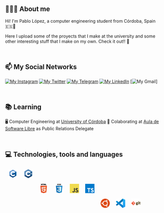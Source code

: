 ## 👨🏽‍💻 About me

Hi! I'm Pablo López, a computer engineering student from Córdoba, Spain 🇪🇸📍

Here I upload some of the proyects that I make at the university and some other interesting stuff that I make on my own. Check it out!! 🧐

<br>

## 📫 My Social Networks

[![My Instagram](https://img.shields.io/badge/-INSTAGRAM-9718D6?style=for-the-badge&logo=instagram&logoColor=white)](https://www.instagram.com/pablolopez1805/)
[![My Twitter](https://img.shields.io/badge/-TWITTER-0CA0CB?style=for-the-badge&logo=twitter&logoColor=white)](https://twitter.com/pabloccf1805)
[![My Telegram](https://img.shields.io/badge/-TELEGRAM-2CA5E0?style=for-the-badge&logo=telegram&logoColor=white)](https://t.me/pabloccf)
[![My LinkedIn](https://img.shields.io/badge/LinkedIn-0077B5?style=for-the-badge&logo=linkedin&logoColor=white)](https://www.linkedin.com/in/pablo-l%C3%B3pez-gos%C3%A1lvez-9bbb0b228/)
[![My Gmail](https://img.shields.io/badge/-GMAIL-D14836?style=for-the-badge&logo=gmail&logoColor=white)]

<br>

## 📚 Learning

🖥️ Computer Engineering at [University of Córdoba](http://www.uco.es/)
🐧 Colaborating at [Aula de Software Libre](https://www.uco.es/aulasoftwarelibre/) as Public Relations Delegate

<br>

## 💻 Technologies, tools and languages

<img align="left" alt="C" width="30px" style="margin: 10px;" src="https://raw.githubusercontent.com/github/explore/f3e22f0dca2be955676bc70d6214b95b13354ee8/topics/c/c.png" />
<img align="left" alt="C++" width="30px" style="margin: 10px;" src="https://raw.githubusercontent.com/github/explore/180320cffc25f4ed1bbdfd33d4db3a66eeeeb358/topics/cpp/cpp.png" />

<br><br>

<img align="left" alt="HTML5" width="30px" style="margin: 10px;" src="https://raw.githubusercontent.com/github/explore/80688e429a7d4ef2fca1e82350fe8e3517d3494d/topics/html/html.png" />
<img align="left" alt="CSS3" width="30px" style="margin: 10px;" src="https://raw.githubusercontent.com/github/explore/80688e429a7d4ef2fca1e82350fe8e3517d3494d/topics/css/css.png" />
<img align="left" alt="JavaScript" width="30px" style="margin: 10px;" src="https://raw.githubusercontent.com/github/explore/80688e429a7d4ef2fca1e82350fe8e3517d3494d/topics/javascript/javascript.png" />
<img align="left" alt="TypeScript" width="30px" style="margin: 10px;" src="https://raw.githubusercontent.com/github/explore/80688e429a7d4ef2fca1e82350fe8e3517d3494d/topics/typescript/typescript.png" />

<br><br>

<img align="left" alt="Ubuntu" width="30px" style="margin: 10px;" src="https://raw.githubusercontent.com/github/explore/80688e429a7d4ef2fca1e82350fe8e3517d3494d/topics/ubuntu/ubuntu.png" />
<img align="left" alt="Visual Studio Code" width="30px" style="margin: 10px;" src="https://raw.githubusercontent.com/github/explore/80688e429a7d4ef2fca1e82350fe8e3517d3494d/topics/visual-studio-code/visual-studio-code.png" />
<img align="left" alt="Git" width="30px" style="margin: 10px;" src="https://raw.githubusercontent.com/github/explore/80688e429a7d4ef2fca1e82350fe8e3517d3494d/topics/git/git.png" />

<br><br>


